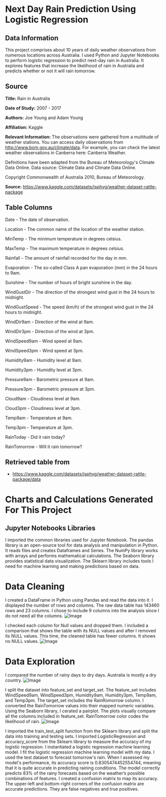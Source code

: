 # Next Day Rain Prediction Using Logistic Regression
## Data Information
This project comprises about 10 years of daily weather observations from numerous locations across Australia. I used Python and Jupyter Notebooks to perform logistic regression to predict next-day rain in Australia. It explores features that increase the likelihood of rain in Australia and predicts whether or not it will rain tomorrow.

## Source
**Title:** Rain in Australia

**Date of Study:** 2007 - 2017

**Authors:** Joe Young and Adam Young

**Affiliation:** Kaggle

**Relevant Information:**
The observations were gathered from a multitude of weather stations. You can access daily observations from http://www.bom.gov.au/climate/data.
For example, you can check the latest weather observations in Canberra here: Canberra Weather.

Definitions have been adapted from the Bureau of Meteorology's Climate Data Online.
Data source: Climate Data and Climate Data Online.

Copyright Commonwealth of Australia 2010, Bureau of Meteorology.

**Source:** https://www.kaggle.com/datasets/jsphyg/weather-dataset-rattle-package

## Table Columns
Date - The date of observation.

Location - The common name of the location of the weather station.

MinTemp - The minimum temperature in degrees celsius.

MaxTemp - The maximum temperature in degrees celsius.

Rainfall - The amount of rainfall recorded for the day in mm.

Evaporation - The so-called Class A pan evaporation (mm) in the 24 hours to 9am.

Sunshine - The number of hours of bright sunshine in the day.

WindGustDir - The direction of the strongest wind gust in the 24 hours to midnight.

WindGustSpeed - The speed (km/h) of the strongest wind gust in the 24 hours to midnight.

WindDir9am - Direction of the wind at 9am.

WindDir3pm - Direction of the wind at 3pm.

WindSpeed9am - Wind speed at 9am.

WindSpeed3pm - Wind speed at 3pm.

Humidity9am - Humidity level at 9am.

Humidity3pm - Humidity level at 3pm.

Pressure9am - Barometric pressure at 9am.

Pressure3pm - Barometric pressure at 3pm.

Cloud9am - Cloudiness level at 9am.

Cloud3pm - Cloudiness level at 3pm.

Temp9am - Temperature at 9am.

Temp3pm - Temperature at 3pm.

RainToday - Did it rain today?

RainTomorrow - Will it rain tomorrow?

## Retrieved table from
- https://www.kaggle.com/datasets/jsphyg/weather-dataset-rattle-package/data

# Charts and Calculations Generated For This Project

## Jupyter Notebooks Libraries
I imported the common libraries used for Jupyter Notebook. The pandas library is an open-source tool for data analysis and manipulation in Python. It reads files and creates Dataframes and Series. The NumPy library works with arrays and performs mathematical calculations. The Seaborn library provides statistical data visualization. The Sklearn library includes tools I need for machine learning and making predictions based on data.

# Data Cleaning
I created a DataFrame in Python using Pandas and read the data into it. I displayed the number of rows and columns. The raw data table has 143460 rows and 23 columns. I chose to include 9 columns into the analysis since I do not need all the columns.
![Image](https://github.com/SMarbella/Next-Day-Rain-Prediction-Using-Logistic-Regression/blob/main/Data%20Cleaning/Number%20of%20Null%20Values.png)

I checked each column for Null values and dropped them. I included a comparison that shows the table with its NULL values and after I removed its NULL values. This time, the cleaned table has fewer columns. It shows no NULL values.
![Image](https://github.com/SMarbella/Next-Day-Rain-Prediction-Using-Logistic-Regression/blob/main/Data%20Cleaning/Before%20and%20After%20Removing%20Nulls.png)

# Data Exploration
I compared the number of rainy days to dry days. Australia is mostly a dry country.
![Image](https://github.com/SMarbella/Next-Day-Rain-Prediction-Using-Logistic-Regression/blob/main/Data%20Exploration/Australia%20is%20Mostly%20Not%20Rainy.png)

I split the dataset into feature_set and target_set. The feature_set includes WindSpeed9am, WindSpeed3pm, Humidity9am, Humidity3pm, Temp9am, and Temp3pm. The target_set includes the RainRomorrow column. I converted the RainTomorrow values into their mapped numeric variables. Using the Seaborn library, I cerated a pairplot. The plots visually compare all the columns included in feature_set. RainTomorrow color codes the likelihood of rain.
![Image](https://github.com/SMarbella/Next-Day-Rain-Prediction-Using-Logistic-Regression/blob/main/Data%20Exploration/Pairplot.png)

I imported the train_test_split function from the Sklearn library and split the data into training and testing sets. I imported LogisticRegression and accuracy_score from the Sklearn library to measure the accuracy of my logistic regression. I instantiated a logistic regression machine learning model. I fit the logistic regression machine learning model with my data. I used the test dataset to forecast tomorrow's rain. When I assessed my model's performance, its accuracy score is 0.8305474452554744, meaning that it is quite accurate in predicting raining conditions. The model correctly predicts 83% of the rainy forecasts based on the weather’s possible combinations of features. I created a confusion matrix to map its accuracy. The upper-left and bottom-right corners of the confusion matrix are accurate predictions. They are false negatives and true positives.


